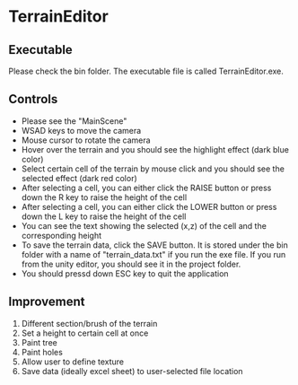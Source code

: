 # TerrainEditor

## Executable
Please check the bin folder. The executable file is called TerrainEditor.exe.

## Controls
- Please see the "MainScene"
- WSAD keys to move the camera
- Mouse cursor to rotate the camera
- Hover over the terrain and you should see the highlight effect (dark blue color)
- Select certain cell of the terrain by mouse click and you should see the selected effect (dark red color)
- After selecting a cell, you can either click the RAISE button or press down the R key to raise the height of the cell
- After selecting a cell, you can either click the LOWER button or press down the L key to raise the height of the cell
- You can see the text showing the selected (x,z) of the cell and the corresponding height
- To save the terrain data, click the SAVE button. It is stored under the bin folder with a name of "terrain_data.txt" if you run the exe file. If you run from the unity editor, you should see it in the project folder.
- You should pressd down ESC key to quit the application

## Improvement
1. Different section/brush of the terrain
2. Set a height to certain cell at once
3. Paint tree
4. Paint holes
5. Allow user to define texture
6. Save data (ideally excel sheet) to user-selected file location
